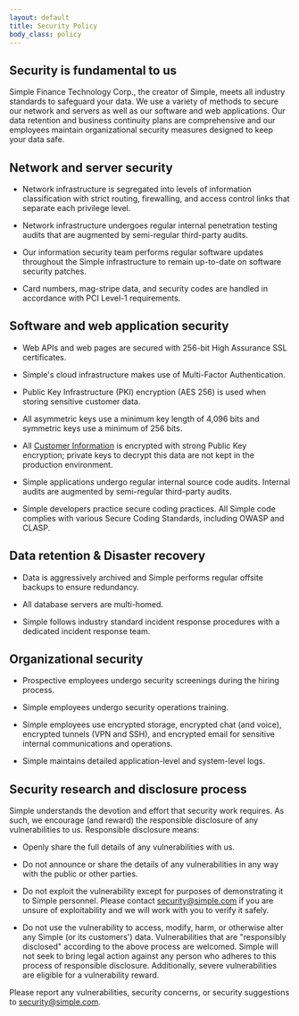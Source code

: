 ```yaml
---
layout: default
title: Security Policy
body_class: policy
---
```


## Security is fundamental to us

Simple Finance Technology Corp., the creator of Simple, meets all industry standards to safeguard your data. We use a variety of methods to secure our network and servers as well as our software and web applications. Our data retention and business continuity plans are comprehensive and our employees maintain organizational security measures designed to keep your data safe.

## Network and server security

- Network infrastructure is segregated into levels of information classification with strict routing, firewalling, and access control links that separate each privilege level.

- Network infrastructure undergoes regular internal penetration testing audits that are augmented by semi-regular third-party audits.

- Our information security team performs regular software updates throughout the Simple infrastructure to remain up-to-date on software security patches.

- Card numbers, mag-stripe data, and security codes are handled in accordance with PCI Level-1 requirements.


## Software and web application security

- Web APIs and web pages are secured with 256-bit High Assurance SSL certificates.

- Simple's cloud infrastructure makes use of Multi-Factor Authentication.

- Public Key Infrastructure (PKI) encryption (AES 256) is used when storing sensitive customer data. 

- All asymmetric keys use a minimum key length of 4,096 bits and symmetric keys use a minimum of 256 bits.

- All [Customer Information](https://banksimple.com/policies/privacy/) is encrypted with strong Public Key encryption; private keys to decrypt this data are not kept in the production environment.

- Simple applications undergo regular internal source code audits. Internal audits are augmented by semi-regular third-party audits.

- Simple developers practice secure coding practices. All Simple code complies with various Secure Coding Standards, including OWASP and CLASP.



## Data retention & Disaster recovery

- Data is aggressively archived and Simple performs regular offsite backups to ensure redundancy.

- All database servers are multi-homed.

- Simple follows industry standard incident response procedures with a dedicated incident response team.



## Organizational security

- Prospective employees undergo security screenings during the hiring process.

- Simple employees undergo security operations training.

- Simple employees use encrypted storage, encrypted chat (and voice), encrypted tunnels (VPN and SSH), and encrypted email for sensitive internal communications and operations.

- Simple maintains detailed application-level and system-level logs.



## Security research and disclosure process

Simple understands the devotion and effort that security work requires. As such, we encourage (and reward) the responsible disclosure of any vulnerabilities to us. Responsible disclosure means:

- Openly share the full details of any vulnerabilities with us.

- Do not announce or share the details of any vulnerabilities in any way with the public or other parties.

- Do not exploit the vulnerability except for purposes of demonstrating it to Simple personnel. Please contact [security@simple.com](mailto:security@simple.com) if you are unsure of exploitability and we will work with you to verify it safely.

- Do not use the vulnerability to access, modify, harm, or otherwise alter any Simple (or its customers') data.
Vulnerabilities that are "responsibly disclosed" according to the above process are welcomed. Simple will not seek to bring legal action against any person who adheres to this process of responsible disclosure. Additionally, severe vulnerabilities are eligible for a vulnerability reward.

Please report any vulnerabilities, security concerns, or security suggestions to [security@simple.com](mailto:security@simple.com).
